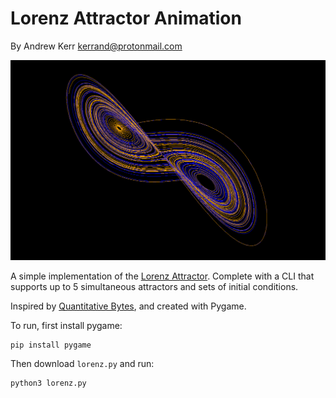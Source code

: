Lorenz Attractor Animation
==========================

By Andrew Kerr <kerrand@protonmail.com>

![Screenshot not available](img/screenshot.png "Example of 2 attractors.")

A simple implementation of the
[Lorenz Attractor](https://en.wikipedia.org/wiki/Lorenz_system).
Complete with a CLI that supports up to 5 simultaneous attractors and
sets of initial conditions.

Inspired by
[Quantitative Bytes](https://www.youtube.com/channel/UCiQVEoqrJNiVBWAcknaJLnQ),
and created with Pygame.

To run, first install pygame:

```
pip install pygame
```

Then download `lorenz.py` and run:

```
python3 lorenz.py
```
